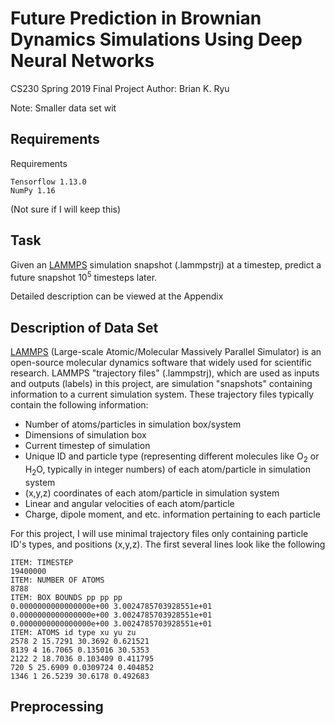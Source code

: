 # Future Prediction in Brownian Dynamics Simulations Using Deep Neural Networks
CS230 Spring 2019 Final Project
Author: Brian K. Ryu

Note: Smaller data set wit

## Requirements
Requirements
```
Tensorflow 1.13.0
NumPy 1.16

```
(Not sure if I will keep this)

## Task
Given an [LAMMPS][LAMMPS] simulation snapshot (.lammpstrj) at a timestep, predict a future snapshot 10<sup>5</sup> timesteps later.

Detailed description can be viewed at the Appendix


## Description of Data Set
[LAMMPS][LAMMPS] (Large-scale Atomic/Molecular Massively Parallel Simulator) is an open-source molecular dynamics software that widely used for scientific research. LAMMPS "trajectory files" (.lammpstrj), which are used as inputs and outputs (labels) in this project, are simulation "snapshots" containing information to a current simulation system. These trajectory files typically contain the following information:
* Number of atoms/particles in simulation box/system
* Dimensions of simulation box
* Current timestep of simulation
* Unique ID and particle type (representing different molecules like O<sub>2</sub> or H<sub>2</sub>O, typically in integer numbers) of each atom/particle in simulation system
* (x,y,z) coordinates of each atom/particle in simulation system
* Linear and angular velocities of each atom/particle
* Charge, dipole moment, and etc. information pertaining to each particle

For this project, I will use minimal trajectory files only containing particle ID's types, and positions (x,y,z). The first several lines look like the following

```
ITEM: TIMESTEP
19400000
ITEM: NUMBER OF ATOMS
8788
ITEM: BOX BOUNDS pp pp pp
0.0000000000000000e+00 3.0024785703928551e+01
0.0000000000000000e+00 3.0024785703928551e+01
0.0000000000000000e+00 3.0024785703928551e+01
ITEM: ATOMS id type xu yu zu 
2578 2 15.7291 30.3692 0.621521 
8139 4 16.7065 0.135016 30.5353 
2122 2 18.7036 0.103409 0.411795 
720 5 25.6909 0.0309724 0.404852 
1346 1 26.5239 30.6178 0.492683 
```

## Preprocessing

[LAMMPS]: https://lammps.sandia.gov/